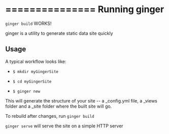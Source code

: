 ===============
 Running ginger
===============

`ginger build` WORKS!

ginger is a utility to generate static data site quickly


Usage
-----

A typical workflow looks like:

* `$ mkdir myGingerSite`

* `$ cd myGingerSite`

* `$ ginger new`

This will generate the structure of your site -- a _config.yml file, a _views folder and a _site folder where the built site will go.


To rebuild after changes, run `ginger build`

`ginger serve` will serve the site on a simple HTTP server
